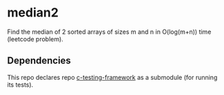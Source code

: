 # median2
Find the median of 2 sorted arrays of sizes m and n in O(log(m+n)) time (leetcode problem).

## Dependencies
This repo declares repo [c-testing-framework](https://github.com/danmoinescu/c-testing-framework) as a submodule (for running its tests).
